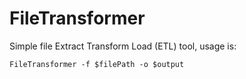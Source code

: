 # FileTransformer

Simple file Extract Transform Load (ETL) tool, usage is:
```ps
FileTransformer -f $filePath -o $output
```